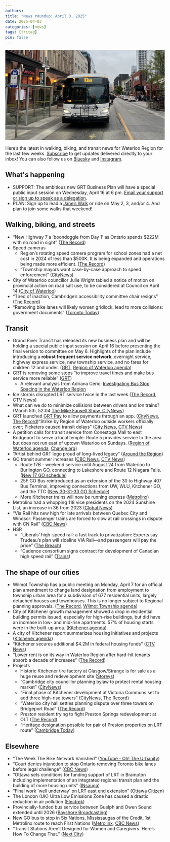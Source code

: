 ```yaml
---
authors: 
title: "News roundup: April 3, 2025"
date: 2025-04-03
categories: [news]
tags: [tritag]
pin: false
---
```


![GRT Route 7 bus on King Street in downtown Kitchener](/images/7-king-bus.jpg)

Here’s the latest in walking, biking, and transit news for Waterloo Region for the last few weeks. [Subscribe](https://eepurl.com/4Mtkf) to get updates delivered directly to your inbox\! You can also follow us on [Bluesky](https://bsky.app/profile/tritag.ca) and [Instagram](https://www.instagram.com/tritag.ca/).

## What's happening

* SUPPORT: The ambitious new GRT Business Plan will have a special public input session on Wednesday, April 16 at 6 pm. [Email your support or sign up to speak as a delegation](https://www.grt.ca/en/about-grt/grt-business-plan.aspx).  
* PLAN: Sign up to lead a [Jane’s Walk](https://janeswalkwr.com/) or ride on May 2, 3, and/or 4\. And plan to join some walks that weekend\! 

## Walking, biking, and streets

* “New Highway 7 a ‘boondoggle from Day 1’ as Ontario spends $222M with no road in sight” ([The Record](https://www.therecord.com/news/waterloo-region/new-highway-7-a-boondoggle-from-day-1-as-ontario-spends-222m-with-no-road/article_614394a0-d8e3-540e-b4c8-219a384222b9.html))  
* Speed cameras  
  * Region’s rotating speed camera program for school zones had a net cost in 2024 of less than $500K. It is being expanded and operations being made more efficient. ([The Record](https://www.therecord.com/news/waterloo-region/region-generated-1-6-million-from-speed-cameras-in-2024/article_9c74346a-328b-5d54-b832-69a3d0ddb592.html))  
  * “Township mayors want case-by-case approach to speed enforcement” ([CityNews](https://kitchener.citynews.ca/2025/03/15/township-mayors-want-case-by-case-approach-to-speed-enforcement/))  
* City of Waterloo councillor Julie Wright tabled a notice of motion on provincial action on road salt use, to be considered at Council on April 14 ([City of Waterloo](https://events.waterloo.ca/meetings/Detail/2025-03-24-1400-Council-Meeting/6f683230-fb40-4093-a390-b2a60114328e))  
* “Tired of inaction, Cambridge’s accessibility committee chair resigns” ([The Record](https://www.therecord.com/news/waterloo-region/tired-of-inaction-cambridges-accessibility-committee-chair-resigns/article_c5ffa756-05f9-592b-973f-c08dad7c83e2.html))  
* “Removing bike lanes will likely worsen gridlock, lead to more collisions: government documents” ([Toronto Today](https://www.torontotoday.ca/local/transportation-infrastructure/removing-bike-lanes-worsen-gridlock-increase-collisions-government-documents-10359420))

## Transit

* Grand River Transit has released its new business plan and will be holding a special public input session on April 16 before presenting the final version to committee on May 6\. Highlights of the plan include introducing a **robust frequent service network**, overnight service, highway express service, new township service, and no fares for children 12 and under. ([GRT](https://www.grt.ca/en/about-grt/grt-business-plan.aspx), [Region of Waterloo agenda](https://pub-regionofwaterloo.escribemeetings.com/Meeting.aspx?Id=f3536025-9395-447c-b11e-b1ad81ed7ccf&Agenda=Agenda&lang=English&Item=31&Tab=attachments))   
* GRT is removing some stops “to improve travel times and make bus service more reliable” ([GRT](https://www.grt.ca/en/rider-information/stop-and-shelter-changes.aspx#Stop-changes-on-April-28-2025))  
  * A relevant analysis from Adriana Ceric: [Investigating Bus Stop Spacing in the Waterloo Region](https://www.aceric.ca/posts/spacing)  
* Ice storms disrupted LRT service twice in the last week ([The Record](https://www.therecord.com/news/waterloo-region/grt-cancels-ion-trains-and-buses-are-delayed-due-to-weather/article_cfb01958-05a9-5ddc-b6d4-0b4c6bdcaa22.html), [CTV News](https://www.ctvnews.ca/kitchener/article/weekend-ice-storm-disrupts-lrt-in-waterloo-region/))  
* What can we do to minimize collisions between drivers and Ion trains? (March 5th, 52:04 [The Mike Farwell Show, CityNews](https://kitchener.citynews.ca/audio/the-mike-farwell-show/))  
* GRT launched [GRT Pay](https://www.grt.ca/en/fares-passes/grt-pay.aspx) to allow payments through an app. ([CityNews](https://kitchener.citynews.ca/2025/03/20/new-app-grt-lets-grt-passengers-pay-fare-through-their-phone/), [The Record](https://www.therecord.com/news/waterloo-region/grt-pay-new-app-is-available-for-grand-river-transit/article_93f944e9-d322-5902-97b2-1ad2346bf192.html))“Strike by Region of Waterloo outside workers officially over; Picketers caused transit delays” ([City News](https://kitchener.citynews.ca/2025/03/28/regions-outdoor-worker-picket-lines-continue-to-cause-transit-disruptions/), [CTV News](https://www.ctvnews.ca/kitchener/article/union-accepts-deal-to-end-strike-in-waterloo-region/))  
* A petition calls for transit service from Conestoga Mall to east Bridgeport to serve a local temple. Route 5 provides service to the area but does not run east of uptown Waterloo on Sundays. ([Region of Waterloo agenda](https://pub-regionofwaterloo.escribemeetings.com/Meeting.aspx?Id=3e6ebb17-a481-4526-9d76-cae3081db3e8&Agenda=Merged&lang=English&Item=54&Tab=attachments), [Change.org](https://www.change.org/p/implement-new-grt-bus-route-from-conestoga-mall-to-ram-dham-hindu-temple))  
* “Artist behind GRT logo proud of long-lived legacy” ([Around the Region](https://aroundtheregion.ca/artist-behind-grt-logo-proud-of-long-lived-legacy/))  
* GO transit summer increases ([CBC News](https://www.cbc.ca/news/canada/toronto/go-transit-april-5-updated-service-1.7494899), [CTV News](https://www.ctvnews.ca/kitchener/article/heres-what-you-need-to-know-about-service-changes-coming-to-kitchener-go/))  
  * Route 17B \- weekend service until August 24 from Waterloo to Burlington GO, connecting to Lakeshore and Route 12 Niagara Falls. ([New 17 GO schedule](https://assets.metrolinx.com/image/upload/v1742374061/Documents/GO/full-schedules/FS05042025/TABLE17.pdf))  
  * 25F GO Bus reintroduced as an extension of the 30 to Highway 407 Bus Terminal, improving connections from UW, WLU, Kitchener GO, and the TTC ([New 30-31-33 GO Schedule](https://assets.metrolinx.com/image/upload/v1734508780/Documents/GO/full-schedules/FS05042025/TABLE31.pdf?fbclid=PAZXh0bgNhZW0CMTEAAab7UcgNFPBBdd0GdFbNMxlAvJqDxhV-yhGQZAkneG5quVgdryXyAADee_o_aem_J5BN4o5tj0gR0xrmmB3wIQ))   
  * More Kitchener trains will now be running express ([Metrolinx](https://www.metrolinx.com/en/discover/more-express-go-train-options-coming-to-kitchener-and-georgetown))  
* Metrolinx had a whopping 118 vice presidents on the 2024 Sunshine List, an increase in 36 from 2023 ([Global News](https://globalnews.ca/news/11106458/metrolinx-sunshine-list-increase/))  
* “Via Rail hits new high for late arrivals between Quebec City and Windsor: Passenger trains are forced to slow at rail crossings in dispute with CN Rail” ([CBC News](https://www.cbc.ca/news/canada/ottawa/via-cn-rail-canada-delays-quebec-windsor-1.7482387))  
* HSR  
  * “Liberals’ high-speed rail: a fast track to privatization: Experts say Trudeau’s plan will sideline VIA Rail—and passengers will pay the price” ([The Breach](https://breachmedia.ca/liberals-high-speed-rail-a-fast-track-to-privatization/))  
  * “Cadence consortium signs contract for development of Canadian high speed rail” ([Trains](https://www.trains.com/trn/news-reviews/news-wire/cadence-consortium-signs-contract-for-development-of-canadian-high-speed-rail/))

## The shape of our cities

* Wilmot Township has a public meeting on Monday, April 7 for an official plan amendment to change land designation from employment to township urban area for a subdivision of 677 residential units, largely detached houses and townhouses. This is no longer subject to Regional planning approvals. ([The Record](https://www.therecord.com/news/waterloo-region/revised-wilmot-plan-of-subdivision-has-677-residential-units/article_29c47d3f-8938-5ac7-b0af-98ffdfa53e27.html), [Wilmot Township agenda](https://pub-wilmot.escribemeetings.com/Meeting.aspx?Id=d3aa53e4-11c9-4f43-8270-5422e96b9711&Agenda=Agenda&lang=English&Item=21&Tab=attachments))  
* City of Kitchener growth management showed a drop in residential building permits issued, especially for high-rise buildings, but did have an increase in low- and mid-rise apartments. 57% of housing starts were in the built-up area. ([Kitchener agenda](https://pub-kitchener.escribemeetings.com/Meeting.aspx?Id=1284efbf-ad94-423e-9aa5-6c941a7643bf&Agenda=Agenda&lang=English&Item=13&Tab=attachments))  
* A city of Kitchener report summarizes housing initiatives and projects ([Kitchener agenda](https://pub-kitchener.escribemeetings.com/Meeting.aspx?Id=1284efbf-ad94-423e-9aa5-6c941a7643bf&Agenda=Agenda&lang=English&Item=16&Tab=attachments))  
* “Kitchener secures additional $4.2M in federal housing funds” ([CTV News](https://www.ctvnews.ca/kitchener/article/kitchener-secures-additional-42m-in-federal-housing-funds/))  
* “Lower rent is on its way in Waterloo Region after hard-hit tenants absorb a decade of increases” ([The Record](https://www.therecord.com/news/waterloo-region/lower-rent-is-on-its-way-in-waterloo-region-after-hard-hit-tenants-absorb-a/article_ac1ebf20-896a-5597-9dd5-cffaa914005d.html))  
* Projects  
  * Historic Kitchener tire factory at Glasgow/Strange is for sale as a huge reuse and redevelopment site ([Storeys](https://storeys.com/101-glasgow-street-kitchener-for-sale/))  
  * “Cambridge city councillor planning bylaw to protect rental housing market” ([CityNews](https://kitchener.citynews.ca/2025/03/25/cambridge-city-councillor-planning-bylaw-to-protect-rental-housing-market/))  
  * “Final phase of Kitchener development at Victoria Commons set to add three high-rise towers” ([CityNews](https://kitchener.citynews.ca/2025/03/26/final-phase-of-kitchener-development-set-to-add-three-high-rise-towers/), [The Record](https://www.therecord.com/news/waterloo-region/three-towers-1-151-units-proposed-for-final-phase-of-kitchener-development/article_0c5cae61-6a8e-56ce-afec-51ad0472a5e4.html))  
  * “Waterloo city hall settles planning dispute over three towers on Bridgeport Road” ([The Record](https://www.therecord.com/news/waterloo-region/waterloo-city-hall-settles-planning-dispute-over-three-towers-on-bridgeport-road/article_1124afad-08af-568e-8911-8e417b4dbd35.html))  
  * Preston resident trying to fight Preston Springs redevelopment at OLT ([The Record](https://www.therecord.com/news/waterloo-region/dueling-developments-too-big-for-former-preston-springs-site-cambridge-resident-argues/article_5ed2e8e1-a143-5144-92db-bfe7815a4ca7.html))  
  * “Heritage designation possible for pair of Preston properties on LRT route” ([Cambridge Today](https://www.cambridgetoday.ca/local-news/heritage-designation-possible-for-pair-of-preston-properties-on-lrt-route-10400122))

## Elsewhere

* “The Week The Bike Network Vanished” ([YouTube \- Oh\! The Urbanity](https://www.youtube.com/watch?v=DqKqK0y7VYU))  
* “Court denies injunction to stop Ontario removing Toronto bike lanes before legal challenge” ([CBC News](https://www.cbc.ca/news/canada/toronto/court-injunction-ontario-bike-lanes-court-challenge-1.7483871))  
* “Ottawa sets conditions for funding support of LRT in Brampton including implementation of an integrated regional transit plan and the building of more housing units” ([INsauga](https://www.insauga.com/ottawa-sets-conditions-for-funding-support-of-lrt-in-brampton/))  
* “Final work 'well underway' on LRT east end extension” ([Ottawa Citizen](https://ottawacitizen.com/news/local-news/final-work-well-underway-on-lrt-east-end-extension-amilcar-says))  
* The London (UK) Ultra Low Emissions Zone has caused a drastic reduction in air pollution ([Electrek](https://electrek.co/2025/03/15/surprise-taxing-polluting-vehicles-in-london-made-everyone-much-healthier/?utm_source=dlvr.it&utm_medium=bluesky))  
* Provincially-funded bus service between Guelph and Owen Sound extended until 2026 ([Bayshore Broadcasting](https://www.bayshorebroadcasting.ca/2025/03/24/gost-bus-service-between-owen-sound-and-guelph-extended-until-2026/))  
* New GO bus to stop in Six Nations, Mississaugas of the Credit, 1st Metrolinx route to reach First Nations ([Metrolinx](https://www.metrolinx.com/en/news/new-go-bus-connection-for-first-nations), [CBC News](https://www.cbc.ca/news/canada/hamilton/first-nations-go-bus-service-1.7485934))   
* “Transit Stations Aren’t Designed for Women and Caregivers. Here’s How To Change That.” ([Next City](https://nextcity.org/urbanist-news/transit-stations-arent-designed-for-women-and-caregivers.-heres-how-to-chan))
